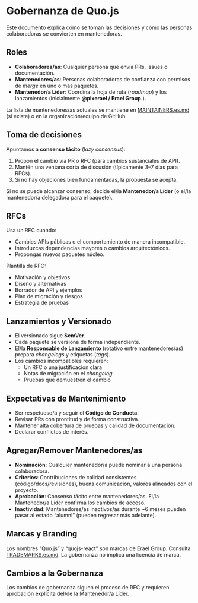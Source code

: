 # Gobernanza de Quo.js

Este documento explica cómo se toman las decisiones y cómo las personas colaboradoras se convierten en mantenedoras.

## Roles

- **Colaboradores/as**: Cualquier persona que envía PRs, issues o documentación.  
- **Mantenedores/as**: Personas colaboradoras de confianza con permisos de *merge* en uno o más paquetes.  
- **Mantenedor/a Líder**: Coordina la hoja de ruta (*roadmap*) y los lanzamientos (inicialmente **@pixerael / Erael Group.**).

La lista de mantenedores/as actuales se mantiene en [MAINTAINERS.es.md](./MAINTAINERS.es.md) (si existe) o en la organización/equipo de GitHub.

## Toma de decisiones

Apuntamos a **consenso tácito** (*lazy consensus*):
1. Propón el cambio vía PR o RFC (para cambios sustanciales de API).
2. Mantén una ventana corta de discusión (típicamente 3–7 días para RFCs).
3. Si no hay objeciones bien fundamentadas, la propuesta se acepta.

Si no se puede alcanzar consenso, decide el/la **Mantenedor/a Líder** (o el/la mantenedor/a delegado/a para el paquete).

## RFCs

Usa un RFC cuando:
- Cambies APIs públicas o el comportamiento de manera incompatible.
- Introduzcas dependencias mayores o cambios arquitectónicos.
- Propongas nuevos paquetes núcleo.

Plantilla de RFC:
- Motivación y objetivos
- Diseño y alternativas
- Borrador de API y ejemplos
- Plan de migración y riesgos
- Estrategia de pruebas

## Lanzamientos y Versionado

- El versionado sigue **SemVer**.
- Cada paquete se versiona de forma independiente.
- El/la **Responsable de Lanzamiento** (rotativo entre mantenedores/as) prepara *changelogs* y etiquetas (*tags*).
- Los cambios incompatibles requieren:
  - Un RFC o una justificación clara
  - Notas de migración en el *changelog*
  - Pruebas que demuestren el cambio

## Expectativas de Mantenimiento

- Ser respetuoso/a y seguir el **Código de Conducta**.
- Revisar PRs con prontitud y de forma constructiva.
- Mantener alta cobertura de pruebas y calidad de documentación.
- Declarar conflictos de interés.

## Agregar/Remover Mantenedores/as

- **Nominación**: Cualquier mantenedor/a puede nominar a una persona colaboradora.
- **Criterios**: Contribuciones de calidad consistentes (código/docs/revisiones), buena comunicación, valores alineados con el proyecto.
- **Aprobación**: Consenso tácito entre mantenedores/as. El/la Mantenedor/a Líder confirma los cambios de acceso.
- **Inactividad**: Mantenedores/as inactivos/as durante ~6 meses pueden pasar al estado “alumni” (pueden regresar más adelante).

## Marcas y Branding

Los nombres “Quo.js” y “quojs-react” son marcas de Erael Group. Consulta [TRADEMARKS.es.md](./TRADEMARKS.es.md). La gobernanza no implica una licencia de marca.

## Cambios a la Gobernanza

Los cambios de gobernanza siguen el proceso de RFC y requieren aprobación explícita del/de la Mantenedor/a Líder.
